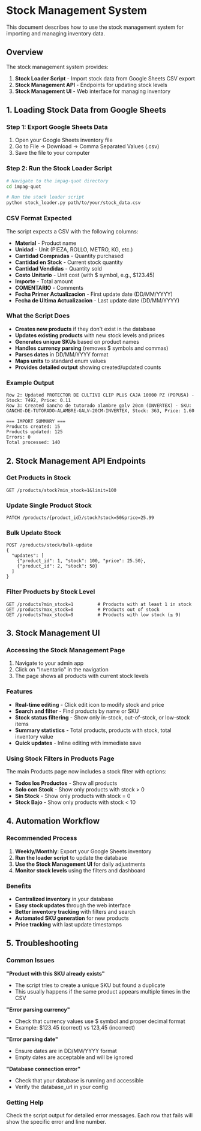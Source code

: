# Stock Management System

This document describes how to use the stock management system for importing and managing inventory data.

## Overview

The stock management system provides:
1. **Stock Loader Script** - Import stock data from Google Sheets CSV export
2. **Stock Management API** - Endpoints for updating stock levels
3. **Stock Management UI** - Web interface for managing inventory

## 1. Loading Stock Data from Google Sheets

### Step 1: Export Google Sheets Data
1. Open your Google Sheets inventory file
2. Go to File → Download → Comma Separated Values (.csv)
3. Save the file to your computer

### Step 2: Run the Stock Loader Script

```bash
# Navigate to the impag-quot directory
cd impag-quot

# Run the stock loader script
python stock_loader.py path/to/your/stock_data.csv
```

### CSV Format Expected

The script expects a CSV with the following columns:
- **Material** - Product name
- **Unidad** - Unit (PIEZA, ROLLO, METRO, KG, etc.)
- **Cantidad Compradas** - Quantity purchased
- **Cantidad en Stock** - Current stock quantity
- **Cantidad Vendidas** - Quantity sold
- **Costo Unitario** - Unit cost (with $ symbol, e.g., $123.45)
- **Importe** - Total amount
- **COMENTARIO** - Comments
- **Fecha Primer Actualizacion** - First update date (DD/MM/YYYY)
- **Fecha de Ultima Actualizacion** - Last update date (DD/MM/YYYY)

### What the Script Does

- **Creates new products** if they don't exist in the database
- **Updates existing products** with new stock levels and prices
- **Generates unique SKUs** based on product names
- **Handles currency parsing** (removes $ symbols and commas)
- **Parses dates** in DD/MM/YYYY format
- **Maps units** to standard enum values
- **Provides detailed output** showing created/updated counts

### Example Output

```
Row 2: Updated PROTECTOR DE CULTIVO CLIP PLUS CAJA 10000 PZ (POPUSA) - Stock: 7492, Price: 0.11
Row 3: Created Gancho de tutorado alambre galv 20cm (INVERTEX) - SKU: GANCHO-DE-TUTORADO-ALAMBRE-GALV-20CM-INVERTEX, Stock: 363, Price: 1.60

=== IMPORT SUMMARY ===
Products created: 15
Products updated: 125
Errors: 0
Total processed: 140
```

## 2. Stock Management API Endpoints

### Get Products in Stock
```
GET /products/stock?min_stock=1&limit=100
```

### Update Single Product Stock
```
PATCH /products/{product_id}/stock?stock=50&price=25.99
```

### Bulk Update Stock
```
POST /products/stock/bulk-update
{
  "updates": [
    {"product_id": 1, "stock": 100, "price": 25.50},
    {"product_id": 2, "stock": 50}
  ]
}
```

### Filter Products by Stock Level
```
GET /products?min_stock=1         # Products with at least 1 in stock
GET /products?max_stock=0         # Products out of stock
GET /products?max_stock=9         # Products with low stock (≤ 9)
```

## 3. Stock Management UI

### Accessing the Stock Management Page
1. Navigate to your admin app
2. Click on "Inventario" in the navigation
3. The page shows all products with current stock levels

### Features
- **Real-time editing** - Click edit icon to modify stock and price
- **Search and filter** - Find products by name or SKU
- **Stock status filtering** - Show only in-stock, out-of-stock, or low-stock items
- **Summary statistics** - Total products, products with stock, total inventory value
- **Quick updates** - Inline editing with immediate save

### Using Stock Filters in Products Page
The main Products page now includes a stock filter with options:
- **Todos los Productos** - Show all products
- **Solo con Stock** - Show only products with stock > 0
- **Sin Stock** - Show only products with stock = 0
- **Stock Bajo** - Show only products with stock < 10

## 4. Automation Workflow

### Recommended Process
1. **Weekly/Monthly**: Export your Google Sheets inventory
2. **Run the loader script** to update the database
3. **Use the Stock Management UI** for daily adjustments
4. **Monitor stock levels** using the filters and dashboard

### Benefits
- **Centralized inventory** in your database
- **Easy stock updates** through the web interface
- **Better inventory tracking** with filters and search
- **Automated SKU generation** for new products
- **Price tracking** with last update timestamps

## 5. Troubleshooting

### Common Issues

**"Product with this SKU already exists"**
- The script tries to create a unique SKU but found a duplicate
- This usually happens if the same product appears multiple times in the CSV

**"Error parsing currency"**
- Check that currency values use $ symbol and proper decimal format
- Example: $123.45 (correct) vs 123,45 (incorrect)

**"Error parsing date"**
- Ensure dates are in DD/MM/YYYY format
- Empty dates are acceptable and will be ignored

**"Database connection error"**
- Check that your database is running and accessible
- Verify the database_url in your config

### Getting Help
Check the script output for detailed error messages. Each row that fails will show the specific error and line number.
